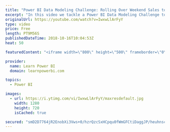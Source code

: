 ```yaml
---
title: "Power BI Data Modeling Challenge: Rolling Over Weekend Sales to Weekday"
excerpt: "In this video we tackle a Power BI Data Modeling Challenge to rollover weekend sales to Weekday. Get the file used in this video: https://www.learnpowerbi.com/download ➔ Links mentioned in the Video Power BI Ultimate Calendar Table https://www.youtube.com/playlist?list=PL7GQQXV5Z8eczWqKFMDVoHMjTcpH3tgZm"
originalUrl: https://youtube.com/watch?v=IwxwLlArFyY
type: video
price: Free
length: PT9M56S
publishedDateTime: 2018-10-16T10:04:53Z
heat: 50

featuredContent: "<iframe width=\"800\" height=\"500\" frameborder=\"0\" src=\"https://www.youtube.com/embed/IwxwLlArFyY\" allow=\"accelerometer; autoplay; encrypted-media; gyroscope; picture-in-picture\" allowfullscreen></iframe>"

provider:
  name: Learn Power BI
  domain: learnpowerbi.com

topics:
  - Power BI

images:
  - url: https://i.ytimg.com/vi/IwxwLlArFyY/maxresdefault.jpg
    width: 1280
    height: 720
    isCached: true

secured: "smD2D7764jR2EnobXi3Vws+0/hzrQzcSxHCpqu0fWmGFCtiDaggJP/heuhnscXOPrGSGTgmTawLqNqkWYQDdehbQ6EysDagNDqfUPn8R2nZ/lbkx9U2lecRUU0LdYdj4RXpGosYtgUrsff1Y+LQEgo/Ks7v7gQoa4fYSKeF3SxJou23/Nb3y6AwD1ov8UYC9Zr5NjBmYExfw4/Mn09uV+S+Mu5ZbsEVjeRfcjN6T+DEhsDLPyvWtNagnvOvX9cAAZWcqHiSyt/BD7K2A9S6h1IYfN/1kBX4sxWtg7AgRvyvtRB2cOvgf144CVbaq1zsrZVJp2F5ZLyzmUlyWIYAUZrQJkggM9V3UUj3wh+Pb+l+kSYIAtIb3b0MuHKguNAYmK0TGUt3/qouRzJpO1qv48bDfLEytjprHdChIMhoQ/Zw=;npBz2RQqOXynSz5+KuFqdQ=="
---
```


